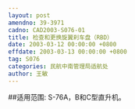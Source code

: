 ```yaml
---
layout: post
amendno: 39-3971
cadno: CAD2003-S076-01
title: 检查和更换旋翼刹车盘（RBD）
date: 2003-03-12 00:00:00 +0800
effdate: 2003-03-13 00:00:00 +0800
tag: S076
categories: 民航中南管理局适航处
author: 王敏
---
```


##适用范围:
S-76A，B和C型直升机。

